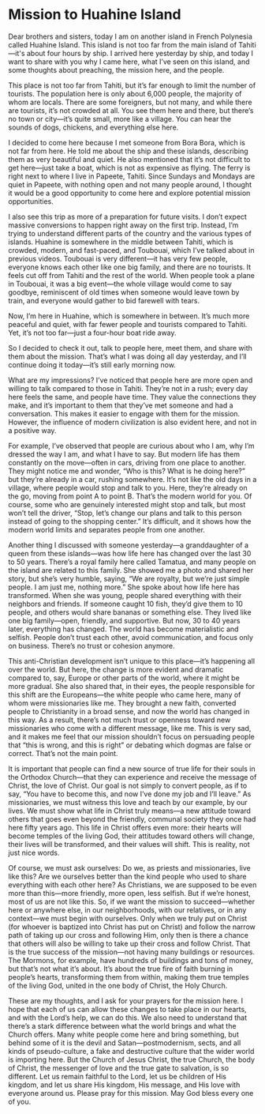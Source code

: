 # Mission to Huahine Island

Dear brothers and sisters, today I am on another island in French Polynesia called Huahine Island. This island is not too far from the main island of Tahiti—it's about four hours by ship. I arrived here yesterday by ship, and today I want to share with you why I came here, what I’ve seen on this island, and some thoughts about preaching, the mission here, and the people. 

This place is not too far from Tahiti, but it’s far enough to limit the number of tourists. The population here is only about 6,000 people, the majority of whom are locals. There are some foreigners, but not many, and while there are tourists, it’s not crowded at all. You see them here and there, but there’s no town or city—it’s quite small, more like a village. You can hear the sounds of dogs, chickens, and everything else here. 

I decided to come here because I met someone from Bora Bora, which is not far from here. He told me about the ship and these islands, describing them as very beautiful and quiet. He also mentioned that it’s not difficult to get here—just take a boat, which is not as expensive as flying. The ferry is right next to where I live in Papeete, Tahiti. Since Sundays and Mondays are quiet in Papeete, with nothing open and not many people around, I thought it would be a good opportunity to come here and explore potential mission opportunities. 

I also see this trip as more of a preparation for future visits. I don’t expect massive conversions to happen right away on the first trip. Instead, I’m trying to understand different parts of the country and the various types of islands. Huahine is somewhere in the middle between Tahiti, which is crowded, modern, and fast-paced, and Toubouai, which I’ve talked about in previous videos. Toubouai is very different—it has very few people, everyone knows each other like one big family, and there are no tourists. It feels cut off from Tahiti and the rest of the world. When people took a plane in Toubouai, it was a big event—the whole village would come to say goodbye, reminiscent of old times when someone would leave town by train, and everyone would gather to bid farewell with tears. 

Now, I’m here in Huahine, which is somewhere in between. It’s much more peaceful and quiet, with far fewer people and tourists compared to Tahiti. Yet, it’s not too far—just a four-hour boat ride away.

So I decided to check it out, talk to people here, meet them, and share with them about the mission. That’s what I was doing all day yesterday, and I’ll continue doing it today—it’s still early morning now. 

What are my impressions? I’ve noticed that people here are more open and willing to talk compared to those in Tahiti. They’re not in a rush; every day here feels the same, and people have time. They value the connections they make, and it’s important to them that they’ve met someone and had a conversation. This makes it easier to engage with them for the mission. However, the influence of modern civilization is also evident here, and not in a positive way. 

For example, I’ve observed that people are curious about who I am, why I’m dressed the way I am, and what I have to say. But modern life has them constantly on the move—often in cars, driving from one place to another. They might notice me and wonder, “Who is this? What is he doing here?” but they’re already in a car, rushing somewhere. It’s not like the old days in a village, where people would stop and talk to you. Here, they’re already on the go, moving from point A to point B. That’s the modern world for you. Of course, some who are genuinely interested might stop and talk, but most won’t tell the driver, “Stop, let’s change our plans and talk to this person instead of going to the shopping center.” It’s difficult, and it shows how the modern world limits and separates people from one another. 

Another thing I discussed with someone yesterday—a granddaughter of a queen from these islands—was how life here has changed over the last 30 to 50 years. There’s a royal family here called Tamatua, and many people on the island are related to this family. She showed me a photo and shared her story, but she’s very humble, saying, “We are royalty, but we’re just simple people. I am just me, nothing more.” She spoke about how life here has transformed. When she was young, people shared everything with their neighbors and friends. If someone caught 10 fish, they’d give them to 10 people, and others would share bananas or something else. They lived like one big family—open, friendly, and supportive. But now, 30 to 40 years later, everything has changed. The world has become materialistic and selfish. People don’t trust each other, avoid communication, and focus only on business. There’s no trust or cohesion anymore. 

This anti-Christian development isn’t unique to this place—it’s happening all over the world. But here, the change is more evident and dramatic compared to, say, Europe or other parts of the world, where it might be more gradual. She also shared that, in their eyes, the people responsible for this shift are the Europeans—the white people who came here, many of whom were missionaries like me. They brought a new faith, converted people to Christianity in a broad sense, and now the world has changed in this way. As a result, there’s not much trust or openness toward new missionaries who come with a different message, like me. This is very sad, and it makes me feel that our mission shouldn’t focus on persuading people that “this is wrong, and this is right” or debating which dogmas are false or correct. That’s not the main point.

It is important that people can find a new source of true life for their souls in the Orthodox Church—that they can experience and receive the message of Christ, the love of Christ. Our goal is not simply to convert people, as if to say, “You have to become this, and now I’ve done my job and I’ll leave.” As missionaries, we must witness this love and teach by our example, by our lives. We must show what life in Christ truly means—a new attitude toward others that goes even beyond the friendly, communal society they once had here fifty years ago. This life in Christ offers even more: their hearts will become temples of the living God, their attitudes toward others will change, their lives will be transformed, and their values will shift. This is reality, not just nice words. 

Of course, we must ask ourselves: Do we, as priests and missionaries, live like this? Are we ourselves better than the kind people who used to share everything with each other here? As Christians, we are supposed to be even more than this—more friendly, more open, less selfish. But if we’re honest, most of us are not like this. So, if we want the mission to succeed—whether here or anywhere else, in our neighborhoods, with our relatives, or in any context—we must begin with ourselves. Only when we truly put on Christ (for whoever is baptized into Christ has put on Christ) and follow the narrow path of taking up our cross and following Him, only then is there a chance that others will also be willing to take up their cross and follow Christ. That is the true success of the mission—not having many buildings or resources. The Mormons, for example, have hundreds of buildings and tons of money, but that’s not what it’s about. It’s about the true fire of faith burning in people’s hearts, transforming them from within, making them true temples of the living God, united in the one body of Christ, the Holy Church. 

These are my thoughts, and I ask for your prayers for the mission here. I hope that each of us can allow these changes to take place in our hearts, and with the Lord’s help, we can do this. We also need to understand that there’s a stark difference between what the world brings and what the Church offers. Many white people come here and bring something, but behind some of it is the devil and Satan—postmodernism, sects, and all kinds of pseudo-culture, a fake and destructive culture that the wider world is importing here. But the Church of Jesus Christ, the true Church, the body of Christ, the messenger of love and the true gate to salvation, is so different. Let us remain faithful to the Lord, let us be children of His kingdom, and let us share His kingdom, His message, and His love with everyone around us. Please pray for this mission. May God bless every one of you.

